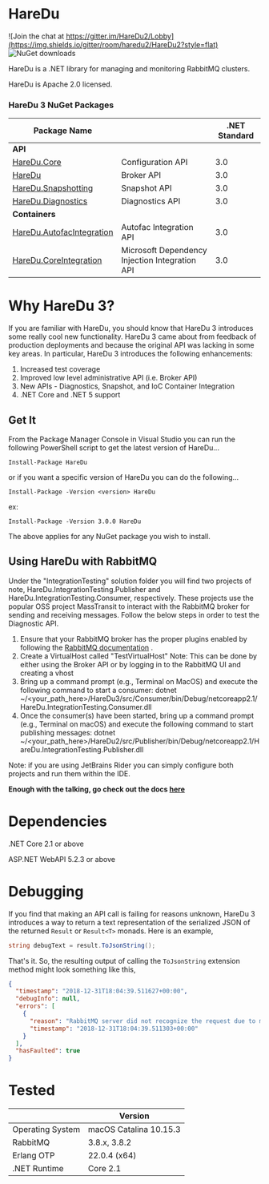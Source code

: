 # HareDu 

![Join the chat at https://gitter.im/HareDu2/Lobby](https://img.shields.io/gitter/room/haredu2/HareDu2?style=flat)
![NuGet downloads](https://img.shields.io/nuget/dt/haredu?style=flat)

HareDu is a .NET library for managing and monitoring RabbitMQ clusters.

HareDu is Apache 2.0 licensed.

### HareDu 3 NuGet Packages

| Package Name |  | .NET Standard |
|---| --- | --- |
| **API** |  |  |
| [HareDu.Core](https://www.nuget.org/packages/HareDu.Core/) | Configuration API | 3.0 |
| [HareDu](https://www.nuget.org/packages/HareDu/) | Broker API | 3.0 |
| [HareDu.Snapshotting](https://www.nuget.org/packages/HareDu.Snapshotting/) | Snapshot API | 3.0 |
| [HareDu.Diagnostics](https://www.nuget.org/packages/HareDu.Diagnostics/) | Diagnostics API | 3.0 |
| **Containers** | | |
| [HareDu.AutofacIntegration](https://www.nuget.org/packages/HareDu.AutofacIntegration/) | Autofac Integration API | 3.0 |
| [HareDu.CoreIntegration](https://www.nuget.org/packages/HareDu.MicrosoftIntegration/) | Microsoft Dependency Injection Integration API| 3.0 |


# Why HareDu 3?

If you are familiar with HareDu, you should know that HareDu 3 introduces some really cool new functionality. HareDu 3 came about from feedback of production deployments and because the original API was lacking in some key areas. In particular, HareDu 3 introduces the following enhancements:
1. Increased test coverage
2. Improved low level administrative API (i.e. Broker API)
3. New APIs - Diagnostics, Snapshot, and IoC Container Integration
4. .NET Core and .NET 5 support


## Get It
From the Package Manager Console in Visual Studio you can run the following PowerShell script to get the latest version of HareDu...

```
Install-Package HareDu
```

or if you want a specific version of HareDu you can do the following...

```
Install-Package -Version <version> HareDu
```

ex:

```
Install-Package -Version 3.0.0 HareDu
```

The above applies for any NuGet package you wish to install.

## Using HareDu with RabbitMQ

Under the "IntegrationTesting" solution folder you will find two projects of note, HareDu.IntegrationTesting.Publisher and HareDu.IntegrationTesting.Consumer, respectively. These projects use the popular OSS project MassTransit to interact with the RabbitMQ broker for sending and receiving messages. Follow the below steps in order to test the Diagnostic API.

1. Ensure that your RabbitMQ broker has the proper plugins enabled by following the [RabbitMQ documentation](https://www.rabbitmq.com/management.html#clustering) .
2. Create a VirtualHost called "TestVirtualHost"
   Note: This can be done by either using the Broker API or by logging in to the RabbitMQ UI and creating a vhost
3. Bring up a command prompt (e.g., Terminal on MacOS) and execute the following command to start a consumer:
   dotnet ~/<your_path_here>/HareDu3/src/Consumer/bin/Debug/netcoreapp2.1/HareDu.IntegrationTesting.Consumer.dll
4. Once the consumer(s) have been started, bring up a command prompt (e.g., Terminal on macOS) and execute the following command to start publishing messages:
    dotnet ~/<your_path_here>/HareDu2/src/Publisher/bin/Debug/netcoreapp2.1/HareDu.IntegrationTesting.Publisher.dll

Note: if you are using JetBrains Rider you can simply configure both projects and run them within the IDE.

**Enough with the talking, go check out the docs [here](https://github.com/ahives/HareDu3/blob/master/docs/README.md)**


# Dependencies
.NET Core 2.1 or above

ASP.NET WebAPI 5.2.3 or above


# Debugging

If you find that making an API call is failing for reasons unknown, HareDu 3 introduces a way to return a text representation of the serialized JSON of the returned ```Result``` or ```Result<T>``` monads. Here is an example,

```csharp
string debugText = result.ToJsonString();
```

That's it. So, the resulting output of calling the ```ToJsonString``` extension method might look something like this,

```json
{
  "timestamp": "2018-12-31T18:04:39.511627+00:00",
  "debugInfo": null,
  "errors": [
    {
      "reason": "RabbitMQ server did not recognize the request due to malformed syntax.",
      "timestamp": "2018-12-31T18:04:39.511303+00:00"
    }
  ],
  "hasFaulted": true
}
```

# Tested

|   | Version |
|---| --- |
| Operating System | macOS Catalina 10.15.3 |
| RabbitMQ | 3.8.x, 3.8.2 |
| Erlang OTP | 22.0.4 (x64) |
| .NET Runtime | Core 2.1 |

